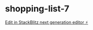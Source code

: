 # shopping-list-7

[Edit in StackBlitz next generation editor ⚡️](https://stackblitz.com/~/github.com/amithcabraal/shopping-list-7)